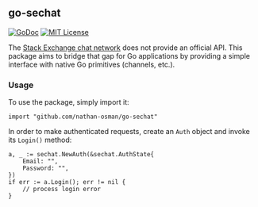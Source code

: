 ## go-sechat

[![GoDoc](https://godoc.org/github.com/nathan-osman/go-sechat?status.svg)](https://godoc.org/github.com/nathan-osman/go-sechat)
[![MIT License](http://img.shields.io/badge/license-MIT-9370d8.svg?style=flat)](http://opensource.org/licenses/MIT)

The [Stack Exchange chat network](http://chat.stackexchange.com) does not provide an official API. This package aims to bridge that gap for Go applications by providing a simple interface with native Go primitives (channels, etc.).

### Usage

To use the package, simply import it:

    import "github.com/nathan-osman/go-sechat"

In order to make authenticated requests, create an `Auth` object and invoke its `Login()` method:

    a, _ := sechat.NewAuth(&sechat.AuthState{
        Email: "",
        Password: "",
    })
    if err := a.Login(); err != nil {
        // process login error
    }
